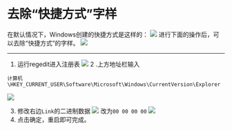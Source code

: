 # 去除“快捷方式”字样

在默认情况下，Windows创建的快捷方式是这样的：
![](https://oss-pic.wangshaogang.com/1586692916407-96bd04d7-5b0f-42e7-a777-8fd54d11820f.png)
进行下面的操作后，可以去除“快捷方式”的字样。
![](https://oss-pic.wangshaogang.com/1586692916407-60834bc6-ea65-4def-a6bb-646da0f8be4c.png)

------

1. 运行regedit进入注册表
   ![](https://oss-pic.wangshaogang.com/1586692916408-64c548a8-6c13-47c6-8f62-e2113f093d30.png)
   2 .上方地址栏输入

```
计算机\HKEY_CURRENT_USER\Software\Microsoft\Windows\CurrentVersion\Explorer
```

![](https://oss-pic.wangshaogang.com/1586692916408-da300bad-8f0b-4f5d-bf0c-7824163f2b1e.png)

3. 修改右边`Link`的二进制数据
   ![](https://oss-pic.wangshaogang.com/1586692916408-1cf83b3f-e850-461c-ae6b-8c057befdb27.png)
   改为`00 00 00 00`
   ![](https://oss-pic.wangshaogang.com/1586692916409-702b4971-0c53-4b9a-be59-32ca518df323.png)
4. 点击确定，重启即可完成。